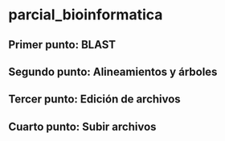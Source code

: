 # parcial_bioinformatica

## Primer punto: BLAST

## Segundo punto: Alineamientos y árboles

## Tercer punto: Edición de archivos

## Cuarto punto: Subir archivos
